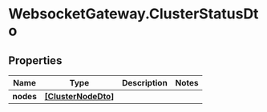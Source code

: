 # WebsocketGateway.ClusterStatusDto

## Properties

Name | Type | Description | Notes
------------ | ------------- | ------------- | -------------
**nodes** | [**[ClusterNodeDto]**](ClusterNodeDto.md) |  | 


